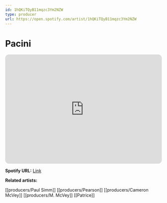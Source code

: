 ```yaml
---
id: 1hQKiTQyB11mqzc3Ym2NZW
type: producer
url: https://open.spotify.com/artist/1hQKiTQyB11mqzc3Ym2NZW
---
```

# Pacini

<iframe style="border-radius:12px" src="https://open.spotify.com/embed/artist/1hQKiTQyB11mqzc3Ym2NZW" width="100%" height="352" frameBorder="0" allowfullscreen="" allow="autoplay; clipboard-write; encrypted-media; fullscreen; picture-in-picture" loading="lazy"></iframe>

**Spotify URL:** [Link](https://open.spotify.com/artist/1hQKiTQyB11mqzc3Ym2NZW)

**Related artists:**

[[producers/Paul Simm]]
[[producers/Pearson]]
[[producers/Cameron McVey]]
[[producers/M. McVey]]
[[Patrice]]
